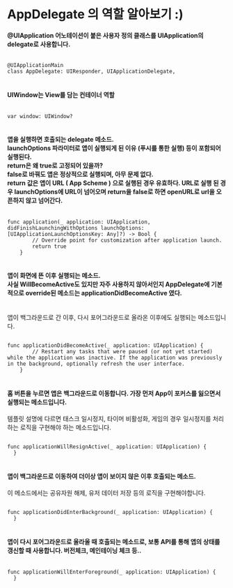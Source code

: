 # AppDelegate 의 역할 알아보기 :)

#### @UIApplication 어노테이션이 붙은 사용자 정의 클래스를 UIApplication의 delegate로 사용합니다.
<pre>
<code>
@UIApplicationMain 
class AppDelegate: UIResponder, UIApplicationDelegate, 
</code>
</pre>

#### UIWindow는 View를 담는 컨테이너 역할
<pre>
<code>
var window: UIWindow?
</code>
</pre>



#### 앱을 실행하면 호출되는 delegate 메소드. <br> launchOptions 파라미터로 앱이 실행되게 된 이유 (푸시를 통한 실행) 등이 포함되어 실행된다. <br> return은 왜 true로 고정되어 있을까?<br> false로 바꿔도 앱은 정상적으로 실행되며, 아무 문제 없다. <br> return 값은 앱이 URL ( App Scheme ) 으로 실행된 경우 유효하다. URL로 실행 된 경우 launchOptions에 URL이 넘어오며 return을 false로 하면 openURL로 url을 오픈하지 않고 넘어간다.

<pre>
<code>
func application(_ application: UIApplication, didFinishLaunchingWithOptions launchOptions: [UIApplicationLaunchOptionsKey: Any]?) -> Bool {
        // Override point for customization after application launch.
        return true
    }
</code>
</pre>

#### 앱이 화면에 뜬 이후 실행되는 메소드. <br> 사실 WillBecomeActive도 있지만 자주 사용하지 않아서인지 AppDelegate에 기본적으로 override된 메소드는 applicationDidBecomeActive 였다.
<br> 앱이 백그라운드로 간 이후, 다시 포어그라운드로 올라온 이후에도 실행되는 메소드입니다.
<pre>
<code>
func applicationDidBecomeActive(_ application: UIApplication) {
        // Restart any tasks that were paused (or not yet started) while the application was inactive. If the application was previously in the background, optionally refresh the user interface.
    }
</code>
</pre>

#### 홈 버튼을 누르면 앱은 백그라운드로 이동합니다. 가장 먼저 App이 포커스를 잃으면서 실행되는 메소드입니다.<br>
템플릿 설명에 다르면 태스크 일시정지, 타이머 비활성화, 게임의 경우 일시정지를 처리하는 로직을 구현해야 하는 메소드입니다.
<pre>
<code>
func applicationWillResignActive(_ application: UIApplication) {
  }
</code>
</pre>




#### 앱이 백그라운드로 이동하여 더이상 앱이 보이지 않은 이후 호출되는 메소드. <br>
이 메소드에서는 공유자원 해제, 유저 데이터 저장 등의 로직을 구현해야합니다.
<pre>
<code>
func applicationDidEnterBackground(_ application: UIApplication) {
  }
</code>
</pre>

#### 앱이 다시 포어그라운드로 올라올 때 호출되는 메소드로, 보통 API를 통해 앱의 상태를 갱신할 때 사용합니다. 버전체크, 메인테이닝 체크 등..
<pre>
<code>
func applicationWillEnterForeground(_ application: UIApplication) {
  }
</code>
</pre>
